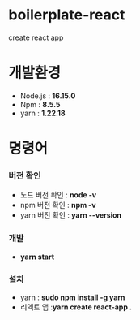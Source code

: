 # boilerplate-react
create react app


# 개발환경
* Node.js : **16.15.0**
* Npm : **8.5.5**
* yarn : **1.22.18**

# 명령어
### 버전 확인
* 노드 버전 확인 : **node -v**
* npm 버전 확인 : **npm -v**
* yarn 버전 확인 : **yarn --version**
### 개발
* **yarn start**

### 설치
* yarn : **sudo npm install -g yarn**
* 리액트 앱 :**yarn create react-app .**

